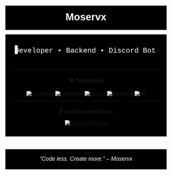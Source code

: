 <!-- Header SVG preto e branco personalizado -->
<p align="center">
  <svg width="100%" height="120" viewBox="0 0 800 120" xmlns="http://www.w3.org/2000/svg" style="background:#000;">
    <text x="50%" y="50%" dominant-baseline="middle" text-anchor="middle" 
      font-family="Arial, sans-serif" font-size="50" fill="#fff" font-weight="bold" >
      Moservx
    </text>
  </svg>
</p>

<div align="center" style="background:#000; padding: 20px;">

  <!-- Texto animado estilo "typing" simples em SVG -->
  <svg width="500" height="60" viewBox="0 0 500 60" xmlns="http://www.w3.org/2000/svg" style="margin-bottom: 20px;">
    <rect width="500" height="60" fill="#000"/>
    <text id="typing" x="10" y="40" font-family="Courier New, monospace" font-size="24" fill="#fff">
      Developer • Backend • Discord Bot Creator
    </text>
    <rect id="cursor" x="10" y="15" width="10" height="30" fill="#fff" opacity="1">
      <animate attributeName="opacity" values="1;0;1" dur="1.2s" repeatCount="indefinite"/>
    </rect>
  </svg>

---

### 🛠️ Tech Stack

<span>
  <img src="https://img.shields.io/badge/JavaScript-black?style=for-the-badge&logo=javascript&logoColor=white" alt="JavaScript" />
  <img src="https://img.shields.io/badge/TypeScript-black?style=for-the-badge&logo=typescript&logoColor=white" alt="TypeScript" />
  <img src="https://img.shields.io/badge/Node.js-black?style=for-the-badge&logo=node.js&logoColor=white" alt="Node.js" />
  <img src="https://img.shields.io/badge/MongoDB-black?style=for-the-badge&logo=mongodb&logoColor=white" alt="MongoDB" />
  <img src="https://img.shields.io/badge/Git-black?style=for-the-badge&logo=git&logoColor=white" alt="Git" />
</span>

---

### 📡 Live Discord Status

[![Discord Presence](https://lanyard.cnrad.dev/api/1312240218023264310?bg=000000&borderRadius=15px)](https://discord.com/users/1312240218023264310)

</div>

<!-- Footer SVG preto e branco personalizado -->
<p align="center" style="margin-top: 40px;">
  <svg width="100%" height="100" viewBox="0 0 800 100" xmlns="http://www.w3.org/2000/svg" style="background:#000;">
    <text x="50%" y="50%" dominant-baseline="middle" text-anchor="middle" 
      font-family="Arial, sans-serif" font-size="28" fill="#fff" font-style="italic">
      "Code less. Create more." – Moservx
    </text>
  </svg>
</p>
